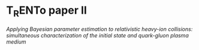 # T<sub>R</sub>ENTo paper II

_Applying Bayesian parameter estimation to relativistic heavy-ion collisions: simultaneous characterization of the initial state and quark-gluon plasma medium_
